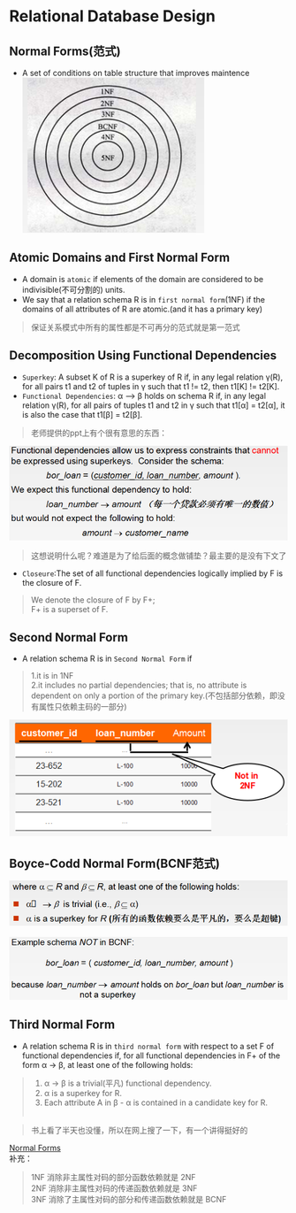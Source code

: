 # Relational Database Design

## Normal Forms(范式)
- A set of conditions on table structure that improves maintence<br>
![Normal Forms](images/normalForms.png)<br>

## Atomic Domains and First Normal Form
- A domain is `atomic` if elements of the domain are considered to be indivisible(不可分割的)
units.
- We say that a relation schema R is in `first normal form`(1NF) if the domains of
all attributes of R are atomic.(and it has a primary key)
> 保证关系模式中所有的属性都是不可再分的范式就是第一范式<br>

## Decomposition Using Functional Dependencies
- `Superkey`: A subset K of R is a superkey of R if, in any legal relation γ(R), for
all pairs t1 and t2 of tuples in γ such that t1 != t2, then t1[K] != t2[K].
- `Functional Dependencies`: α ——> β holds on schema R if, in any legal relation γ(R),
for all pairs of tuples t1 and t2 in γ such that t1[α] = t2[α], it is also the case
that t1[β] = t2[β].
> 老师提供的ppt上有个很有意思的东西：<br>

![Functional Dependencies Example](images/function-dependence.png)<br>
> 这想说明什么呢？难道是为了给后面的概念做铺垫？最主要的是没有下文了<br>

- `Closeure`:The set of all functional dependencies logically implied by F is the closure of F.
> We denote the closure of F by F+; <br>
> F+ is a superset of F.<br>

## Second Normal Form
- A relation schema R is in `Second Normal Form` if
> 1.it is in 1NF<br>
> 2.it includes no partial dependencies; that is, no attribute is dependent on only
a portion of the primary key.(不包括部分依赖，即没有属性只依赖主码的一部分)<br>

![Second Normal Form](images/2NF.png)<br>

## Boyce-Codd Normal Form(BCNF范式)
![BCNF](images/BCNF.png)<br><br>
![BCNF](images/BCNF1.png)<br>

## Third Normal Form
- A relation schema R is in `third normal form` with respect to a set F of functional
dependencies if, for all functional dependencies in F+ of the form α -> β, at least
one of the following holds:
> 1. α -> β is a trivial(平凡) functional dependency.<br>
> 2. α is a superkey for R.<br>
> 3. Each attribute A in β - α is contained in a candidate key for R.<br><br>

> 书上看了半天也没懂，所以在网上搜了一下，有一个讲得挺好的<br>

[Normal Forms](http://www.cnblogs.com/ybwang/archive/2010/06/04/1751279.html)<br>
补充：
> 1NF 消除非主属性对码的部分函数依赖就是 2NF<br>
> 2NF 消除非主属性对码的传递函数依赖就是 3NF<br>
> 3NF 消除了主属性对码的部分和传递函数依赖就是 BCNF<br>
